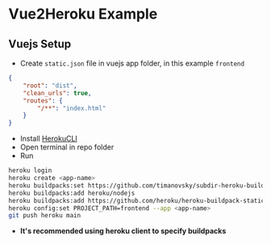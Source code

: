 # Vue2Heroku Example

## Vuejs Setup

- Create `static.json` file in vuejs app folder, in this example `frontend`

```json
{
    "root": "dist",
    "clean_urls": true,
    "routes": {
        "/**": "index.html"
    }
}
```
- Install [HerokuCLI](https://devcenter.heroku.com/articles/heroku-cli#download-and-install)
- Open terminal in repo folder
- Run

```bash
heroku login
heroku create <app-name>
heroku buildpacks:set https://github.com/timanovsky/subdir-heroku-buildpack
heroku buildpacks:add heroku/nodejs
heroku buildpacks:add https://github.com/heroku/heroku-buildpack-static
heroku config:set PROJECT_PATH=frontend --app <app-name>
git push heroku main
```

- **It's recommended using heroku client to specify buildpacks**